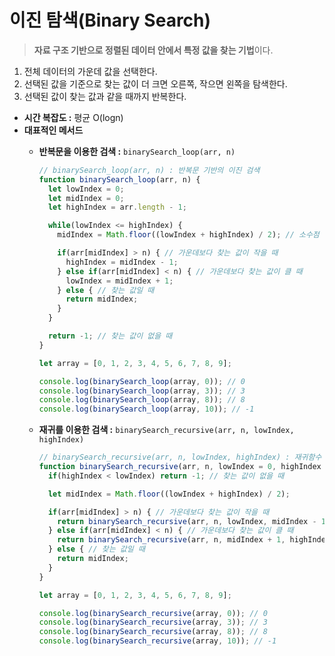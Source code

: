 # 이진 탐색(Binary Search)

> **자료 구조 기반으로 정렬된 데이터 안에서 특정 값을 찾는 기법**이다.

1. 전체 데이터의 가운데 값을 선택한다.
2. 선택된 값을 기준으로 찾는 값이 더 크면 오른쪽, 작으면 왼쪽을 탐색한다.
3. 선택된 값이 찾는 값과 같을 때까지 반복한다.
- **시간 복잡도 :** 평균 O(logn)
- **대표적인 메서드**
    - **반복문을 이용한 검색 :** `binarySearch_loop(arr, n)`
        
        ```jsx
        // binarySearch_loop(arr, n) : 반복문 기반의 이진 검색
        function binarySearch_loop(arr, n) {
          let lowIndex = 0;
          let midIndex = 0;
          let highIndex = arr.length - 1;
        
          while(lowIndex <= highIndex) {
            midIndex = Math.floor((lowIndex + highIndex) / 2); // 소수점 버림
        
            if(arr[midIndex] > n) { // 가운데보다 찾는 값이 작을 때
              highIndex = midIndex - 1;
            } else if(arr[midIndex] < n) { // 가운데보다 찾는 값이 클 때
              lowIndex = midIndex + 1;
            } else { // 찾는 값일 때
              return midIndex;
            }
          }
        
          return -1; // 찾는 값이 없을 때
        }
        
        let array = [0, 1, 2, 3, 4, 5, 6, 7, 8, 9];
        
        console.log(binarySearch_loop(array, 0)); // 0
        console.log(binarySearch_loop(array, 3)); // 3
        console.log(binarySearch_loop(array, 8)); // 8
        console.log(binarySearch_loop(array, 10)); // -1
        ```
        
    - **재귀를 이용한 검색 :** `binarySearch_recursive(arr, n, lowIndex, highIndex)`
        
        ```jsx
        // binarySearch_recursive(arr, n, lowIndex, highIndex) : 재귀함수 기반의 이진 검색
        function binarySearch_recursive(arr, n, lowIndex = 0, highIndex = arr.length - 1) {
          if(highIndex < lowIndex) return -1; // 찾는 값이 없을 때
        
          let midIndex = Math.floor((lowIndex + highIndex) / 2);
        
          if(arr[midIndex] > n) { // 가운데보다 찾는 값이 작을 때
            return binarySearch_recursive(arr, n, lowIndex, midIndex - 1);
          } else if(arr[midIndex] < n) { // 가운데보다 찾는 값이 클 때
            return binarySearch_recursive(arr, n, midIndex + 1, highIndex);
          } else { // 찾는 값일 때
            return midIndex;
          }
        }
        
        let array = [0, 1, 2, 3, 4, 5, 6, 7, 8, 9];
        
        console.log(binarySearch_recursive(array, 0)); // 0
        console.log(binarySearch_recursive(array, 3)); // 3
        console.log(binarySearch_recursive(array, 8)); // 8
        console.log(binarySearch_recursive(array, 10)); // -1
        ```
